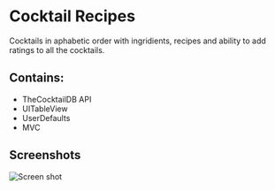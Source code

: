 
# Cocktail Recipes

Cocktails in aphabetic order with ingridients, recipes and ability to add ratings to all the cocktails.  




## Contains:
- TheCocktailDB API
- UITableView
- UserDefaults
- MVC

## Screenshots

![Screen shot](https://user-images.githubusercontent.com/105245821/189402685-ac4bf71b-12dd-4f3d-8b20-3989c12615de.png)
